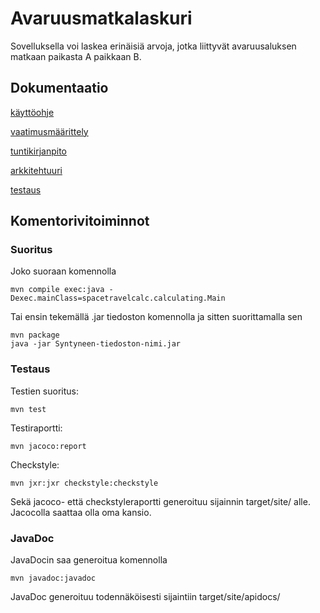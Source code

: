 # Avaruusmatkalaskuri

Sovelluksella voi laskea erinäisiä arvoja, jotka liittyvät avaruusaluksen matkaan paikasta A paikkaan B.

## Dokumentaatio

[käyttöohje](https://github.com/aoskarih/ot_harjoitustyo/blob/master/docs/kayttoohje.md)

[vaatimusmäärittely](https://github.com/aoskarih/ot_harjoitustyo/blob/master/docs/vaatimusmaarittely.md)

[tuntikirjanpito](https://github.com/aoskarih/ot_harjoitustyo/blob/master/docs/tuntikirjanpito.md)

[arkkitehtuuri](https://github.com/aoskarih/ot_harjoitustyo/blob/master/docs/arkkitehtuuri.md)

[testaus](https://github.com/aoskarih/ot_harjoitustyo/blob/master/docs/testaus.md)

## Komentorivitoiminnot

### Suoritus
Joko suoraan komennolla

    mvn compile exec:java -Dexec.mainClass=spacetravelcalc.calculating.Main

Tai ensin tekemällä .jar tiedoston komennolla ja sitten suorittamalla sen

    mvn package
    java -jar Syntyneen-tiedoston-nimi.jar

### Testaus

Testien suoritus:

    mvn test

Testiraportti:

    mvn jacoco:report

Checkstyle:

    mvn jxr:jxr checkstyle:checkstyle

Sekä jacoco- että checkstyleraportti generoituu sijainnin target/site/ alle. Jacocolla saattaa olla oma kansio.

### JavaDoc

JavaDocin saa generoitua komennolla

    mvn javadoc:javadoc

JavaDoc generoituu todennäköisesti sijaintiin target/site/apidocs/
